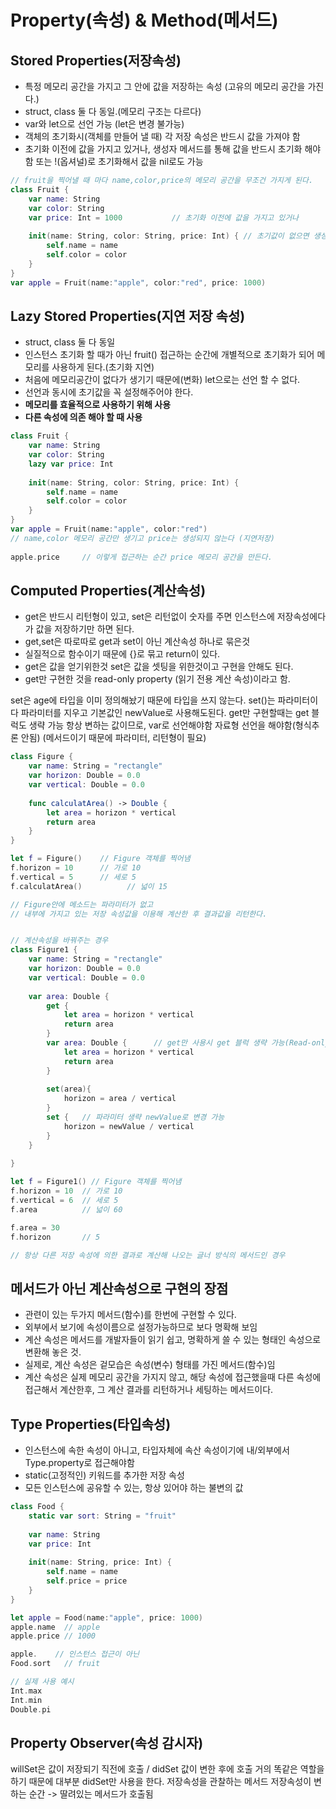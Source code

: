 # Property(속성) & Method(메서드)

## Stored Properties(저장속성)
- 특정 메모리 공간을 가지고 그 안에 값을 저장하는 속성 (고유의 메모리 공간을 가진다.)
- struct, class 둘 다 동일.(메모리 구조는 다르다)
- var와 let으로 선언 가능 (let은 변경 불가능)
- 객체의 초기화시(객체를 만들어 낼 때) 각 저장 속성은 반드시 값을 가져야 함
- 초기화 이전에 값을 가지고 있거나, 생성자 메서드를 통해 값을 반드시 초기화 해야함 또는 !(옵셔널)로 초기화해서 값을 nil로도 가능

```swift
// fruit을 찍어낼 때 마다 name,color,price의 메모리 공간을 무조건 가지게 된다.
class Fruit {
    var name: String
    var color: String
    var price: Int = 1000           // 초기화 이전에 값을 가지고 있거나
    
    init(name: String, color: String, price: Int) { // 초기값이 없으면 생성자 메서드를 통해 값을 반드시 초기화
        self.name = name
        self.color = color
    }
}
var apple = Fruit(name:"apple", color:"red", price: 1000)
```

## Lazy Stored Properties(지연 저장 속성)
- struct, class 둘 다 동일
- 인스턴스 초기화 할 때가 아닌 fruit() 접근하는 순간에 개별적으로 초기화가 되어 메모리를 사용하게 된다.(초기화 지연)
- 처음에 메모리공간이 없다가 생기기 때문에(변화) let으로는 선언 할 수 없다.
- 선언과 동시에 초기값을 꼭 설정해주어야 한다.
- **메모리를 효율적으로 사용하기 위해 사용** 
- **다른 속성에 의존 해야 할 때 사용**

```swift
class Fruit {
    var name: String
    var color: String
    lazy var price: Int
    
    init(name: String, color: String, price: Int) {
        self.name = name
        self.color = color
    }
}
var apple = Fruit(name:"apple", color:"red")
// name,color 메모리 공간만 생기고 price는 생성되지 않는다 (지연저장)
 
apple.price     // 이렇게 접근하는 순간 price 메모리 공간을 만든다.
```

## Computed Properties(계산속성)
- get은 반드시 리턴형이 있고, set은 리턴없이 숫자를 주면 인스턴스에 저장속성에다가 값을 저장하기만 하면 된다.
- get,set은 따로따로 get과 set이 아닌 계산속성 하나로 묶은것
- 실질적으로 함수이기 때문에 {}로 묶고 return이 있다.
- get은 값을 얻기위한것 set은 값을 셋팅을 위한것이고 구현을 안해도 된다.
- get만 구현한 것을 read-only property (읽기 전용 계산 속성)이라고 함.

set은 age에 타입을 이미 정의해놨기 때문에 타입을 쓰지 않는다. set()는 파라미터이다
파라미터를 지우고 기본값인 newValue로 사용해도된다.
get만 구현할때는 get 블럭도 생략 가능
항상 변하는 값이므로, var로 선언해야함
자료형 선언을 해야함(형식추론 안됨) (메서드이기 때문에 파라미터, 리턴형이 필요)


```swift
class Figure {
    var name: String = "rectangle"
    var horizon: Double = 0.0
    var vertical: Double = 0.0
    
    func calculatArea() -> Double {
        let area = horizon * vertical
        return area
    }
}

let f = Figure()    // Figure 객체를 찍어냄
f.horizon = 10      // 가로 10
f.vertical = 5      // 세로 5
f.calculatArea()          // 넓이 15

// Figure안에 메소드는 파라미터가 없고
// 내부에 가지고 있는 저장 속성값을 이용해 계산한 후 결과값을 리턴한다.


// 계산속성을 바꿔주는 경우
class Figure1 {
    var name: String = "rectangle"
    var horizon: Double = 0.0
    var vertical: Double = 0.0
    
    var area: Double {
        get {
            let area = horizon * vertical
            return area
        }
        var area: Double {      // get만 사용시 get 블럭 생략 가능(Read-only)
            let area = horizon * vertical
            return area  
        }
        
        set(area){
            horizon = area / vertical
        }
        set {   // 파라미터 생략 newValue로 변경 가능
            horizon = newValue / vertical
        }
    }
    
}

let f = Figure1() // Figure 객체를 찍어냄
f.horizon = 10  // 가로 10
f.vertical = 6  // 세로 5
f.area          // 넓이 60

f.area = 30
f.horizon       // 5

// 항상 다른 저장 속성에 의한 결과로 계산해 나오는 글너 방식의 메서드인 경우
```

## 메서드가 아닌 계산속성으로 구현의 장점
- 관련이 있는 두가지 메서드(함수)를 한번에 구현할 수 있다.
- 외부에서 보기에 속성이름으로 설정가능하므로 보다 명확해 보임
- 계산 속성은 메서드를 개발자들이 읽기 쉽고, 명확하게 쓸 수 있는 형태인 속성으로 변환해 놓은 것.
- 실제로, 계산 속성은 겉모습은 속성(변수) 형태를 가진 메서드(함수)임
- 계산 속성은 실제 메모리 공간을 가지지 않고, 해당 속성에 접근했을때 다른 속성에 접근해서 계산한후, 그 계산 결과를 리턴하거나 세팅하는 메서드이다.


## Type Properties(타입속성)
- 인스턴스에 속한 속성이 아니고, 타입자체에 속산 속성이기에 내/외부에서 Type.property로 접근해야함
- static(고정적인) 키워드를 추가한 저장 속성
- 모든 인스턴스에 공유할 수 있는, 항상 있어야 하는 불변의 값


```swift
class Food {
    static var sort: String = "fruit"
    
    var name: String
    var price: Int
    
    init(name: String, price: Int) {
        self.name = name
        self.price = price
    }
}

let apple = Food(name:"apple", price: 1000)
apple.name  // apple
apple.price // 1000

apple.    // 인스턴스 접근이 아닌
Food.sort   // fruit

// 실제 사용 예시
Int.max
Int.min
Double.pi
```

## Property Observer(속성 감시자)
willSet은 값이 저장되기 직전에 호출 / didSet 값이 변한 후에 호출 
거의 똑같은 역할을 하기 때문에 대부분 didSet만 사용을 한다.
저장속성을 관찰하는 메서드
저장속성이 변하는 순간 -> 딸려있는 메서드가 호출됨
